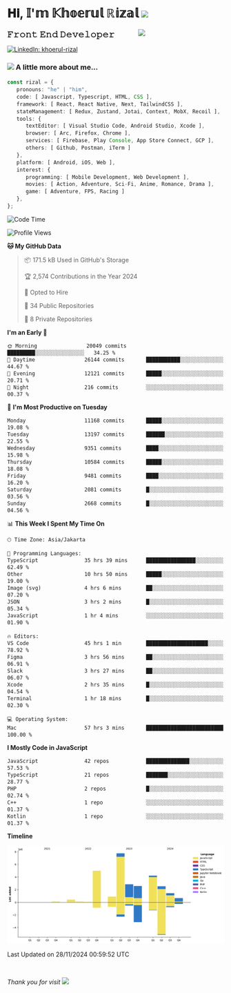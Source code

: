 <h1> 𝐇𝐢, 𝕀'𝕞 𝕂𝕙𝕠𝕖𝕣𝕦𝕝 ℝ𝕚𝕫𝕒𝕝 <img src="https://media.giphy.com/media/mGcNjsfWAjY5AEZNw6/giphy.gif" width="50"></h1>
<img align='right' src="https://media.giphy.com/media/v1.Y2lkPTc5MGI3NjExOWI2ajR2NGJubzBsZHFuaHMwajRrcDNsNXJwOG8yb3F0NjhkNXF4OSZlcD12MV9pbnRlcm5hbF9naWZfYnlfaWQmY3Q9cw/fkZukR450RQ1qnGaq9/giphy.gif" width="200">
<strong style="font-size:20px;">𝙵𝚛𝚘𝚗𝚝 𝙴𝚗𝚍 𝙳𝚎𝚟𝚎𝚕𝚘𝚙𝚎𝚛</strong>
</p></em>

[![LinkedIn: khoerul-rizal](https://img.shields.io/badge/khoerul--rizal-blue?style=flat-square&logo=Linkedin&logoColor=white&link=https://www.linkedin.com/in/khoerul-rizal/)](https://www.linkedin.com/in/khoerul-rizal/)

### <img src="https://media.giphy.com/media/VgCDAzcKvsR6OM0uWg/giphy.gif" width="50"> A little more about me...

```typescript
const rizal = {
   pronouns: "he" | "him",
   code: [ Javascript, Typescript, HTML, CSS ],
   framework: [ React, React Native, Next, TailwindCSS ],
   stateManagement: [ Redux, Zustand, Jotai, Context, MobX, Recoil ],
   tools: {
      textEditor: [ Visual Studio Code, Android Studio, Xcode ],
      browser: [ Arc, Firefox, Chrome ],
      services: [ Firebase, Play Console, App Store Connect, GCP ],
      others: [ Github, Postman, iTerm ]
   },
   platform: [ Android, iOS, Web ],
   interest: {
      programming: [ Mobile Development, Web Development ],
      movies: [ Action, Adventure, Sci-Fi, Anime, Romance, Drama ],
      game: [ Adventure, FPS, Racing ]
   },
};
```

<!--START_SECTION:waka-->
![Code Time](http://img.shields.io/badge/Code%20Time-1%2C677%20hrs%2029%20mins-blue)

![Profile Views](http://img.shields.io/badge/Profile%20Views-5-blue)

**🐱 My GitHub Data** 

> 📦 171.5 kB Used in GitHub's Storage 
 > 
> 🏆 2,574 Contributions in the Year 2024
 > 
> 💼 Opted to Hire
 > 
> 📜 34 Public Repositories 
 > 
> 🔑 8 Private Repositories 
 > 
**I'm an Early 🐤** 

```text
🌞 Morning                20049 commits       █████████░░░░░░░░░░░░░░░░   34.25 % 
🌆 Daytime                26144 commits       ███████████░░░░░░░░░░░░░░   44.67 % 
🌃 Evening                12121 commits       █████░░░░░░░░░░░░░░░░░░░░   20.71 % 
🌙 Night                  216 commits         ░░░░░░░░░░░░░░░░░░░░░░░░░   00.37 % 
```
📅 **I'm Most Productive on Tuesday** 

```text
Monday                   11168 commits       █████░░░░░░░░░░░░░░░░░░░░   19.08 % 
Tuesday                  13197 commits       ██████░░░░░░░░░░░░░░░░░░░   22.55 % 
Wednesday                9351 commits        ████░░░░░░░░░░░░░░░░░░░░░   15.98 % 
Thursday                 10584 commits       █████░░░░░░░░░░░░░░░░░░░░   18.08 % 
Friday                   9481 commits        ████░░░░░░░░░░░░░░░░░░░░░   16.20 % 
Saturday                 2081 commits        █░░░░░░░░░░░░░░░░░░░░░░░░   03.56 % 
Sunday                   2668 commits        █░░░░░░░░░░░░░░░░░░░░░░░░   04.56 % 
```


📊 **This Week I Spent My Time On** 

```text
🕑︎ Time Zone: Asia/Jakarta

💬 Programming Languages: 
TypeScript               35 hrs 39 mins      ████████████████░░░░░░░░░   62.49 % 
Other                    10 hrs 50 mins      █████░░░░░░░░░░░░░░░░░░░░   19.00 % 
Image (svg)              4 hrs 6 mins        ██░░░░░░░░░░░░░░░░░░░░░░░   07.20 % 
JSON                     3 hrs 2 mins        █░░░░░░░░░░░░░░░░░░░░░░░░   05.34 % 
JavaScript               1 hr 4 mins         ░░░░░░░░░░░░░░░░░░░░░░░░░   01.90 % 

🔥 Editors: 
VS Code                  45 hrs 1 min        ████████████████████░░░░░   78.92 % 
Figma                    3 hrs 56 mins       ██░░░░░░░░░░░░░░░░░░░░░░░   06.91 % 
Slack                    3 hrs 27 mins       ██░░░░░░░░░░░░░░░░░░░░░░░   06.07 % 
Xcode                    2 hrs 35 mins       █░░░░░░░░░░░░░░░░░░░░░░░░   04.54 % 
Terminal                 1 hr 18 mins        █░░░░░░░░░░░░░░░░░░░░░░░░   02.30 % 

💻 Operating System: 
Mac                      57 hrs 3 mins       █████████████████████████   100.00 % 
```

**I Mostly Code in JavaScript** 

```text
JavaScript               42 repos            ██████████████░░░░░░░░░░░   57.53 % 
TypeScript               21 repos            ███████░░░░░░░░░░░░░░░░░░   28.77 % 
PHP                      2 repos             █░░░░░░░░░░░░░░░░░░░░░░░░   02.74 % 
C++                      1 repo              ░░░░░░░░░░░░░░░░░░░░░░░░░   01.37 % 
Kotlin                   1 repo              ░░░░░░░░░░░░░░░░░░░░░░░░░   01.37 % 
```



**Timeline**

![Lines of Code chart](https://raw.githubusercontent.com/khoerulrizal/khoerulrizal/main/assets/bar_graph.png)


 Last Updated on 28/11/2024 00:59:52 UTC
<!--END_SECTION:waka-->
</details>
<br/>

<em>Thank you for visit</em> <img src="https://media.giphy.com/media/v1.Y2lkPTc5MGI3NjExcHdvNm1qZWtjaGw0ZjdwM3Z3NnY2dHlueTVuODBta2FiY20wM2YybSZlcD12MV9pbnRlcm5hbF9naWZfYnlfaWQmY3Q9cw/tV25tpdKqdFa9x81k2/giphy.gif" width="40">
